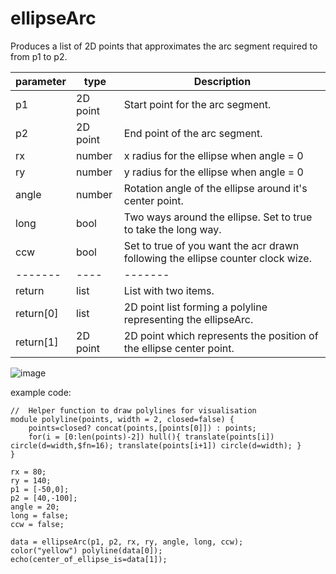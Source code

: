 # ellipseArc

Produces a list of 2D points that approximates the arc segment required to from p1 to p2.

|parameter|type|Description|
|-------|----|-------|
|p1|2D point|Start point for the arc segment.|
|p2|2D point|End point of the arc segment.|
|rx|number|x radius for the ellipse when angle = 0|
|ry|number|y radius for the ellipse when angle = 0|
|angle|number|Rotation angle of the ellipse around it's center point.|
|long|bool|Two ways around the ellipse. Set to true to take the long way.|
|ccw|bool|Set to true of you want the acr drawn following the ellipse counter clock wize.|
|-------|----|-------|
|return|list|List with two items.
|return[0]|list|2D point list forming a polyline representing the ellipseArc.|
|return[1]|2D point|2D point which represents the position of the ellipse center point.|

![image](https://user-images.githubusercontent.com/1192916/135033284-a4d2c74f-7b76-4991-9093-d0fcc4d8edcf.png)

example code:

```
//  Helper function to draw polylines for visualisation
module polyline(points, width = 2, closed=false) {
    points=closed? concat(points,[points[0]]) : points;
    for(i = [0:len(points)-2]) hull(){ translate(points[i]) circle(d=width,$fn=16); translate(points[i+1]) circle(d=width); }
}

rx = 80;
ry = 140;
p1 = [-50,0];
p2 = [40,-100];
angle = 20;
long = false;
ccw = false;

data = ellipseArc(p1, p2, rx, ry, angle, long, ccw);
color("yellow") polyline(data[0]);
echo(center_of_ellipse_is=data[1]);
```
